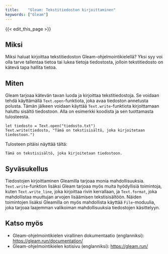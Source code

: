 ```yaml
---
title:    "Gleam: Tekstitiedoston kirjoittaminen"
keywords: ["Gleam"]
---
```


{{< edit_this_page >}}

## Miksi

Miksi haluat kirjoittaa tekstitiedoston Gleam-ohjelmointikielellä? Yksi syy voi olla tarve tallentaa tietoa tai lukea tietoja tiedostosta, jolloin tekstitiedosto on kätevä tapa hallita tietoa.

## Miten

Gleam tarjoaa kätevän tavan luoda ja kirjoittaa tekstitiedostoja. Se voidaan tehdä käyttämällä `Text.open`-funktiota, joka avaa tiedoston annetusta polusta. Tämän jälkeen voidaan käyttää `Text.write`-funktiota kirjoittamaan haluttu sisältö tiedostoon. Alla on esimerkki koodista ja sen tuottamasta tulosteesta.

```Gleam
let tiedosto = Text.open("tiedosto.txt")
Text.write(tiedosto, "Tämä on tekstisisältö, joka kirjoitetaan tiedostoon.")
```

Tulosteen pitäisi näyttää tältä:

```
Tämä on tekstisisältö, joka kirjoitetaan tiedostoon.
```

## Syväsukellus

Tiedostojen kirjoittaminen Gleamilla tarjoaa monia mahdollisuuksia. `Text.write`-funktion lisäksi Gleam tarjoaa myös muita hyödyllisiä toimintoja, kuten `Text.write_line`, joka kirjoittaa rivin kerrallaan, ja `Text.format`, joka mahdollistaa muuttujan arvojen lisäämisen tekstisisältöön. Näiden toimintojen lisäksi Gleamilla on myös mahdollista käyttää `File`-moduulia, joka tarjoaa laajemman valikoiman mahdollisuuksia tiedostojen käsittelyyn.

## Katso myös

- Gleam-ohjelmointikielen virallinen dokumentaatio (englanniksi): https://gleam.run/documentation/
- Gleam-ohjelmointikielen kotisivu (englanniksi): https://gleam.run/